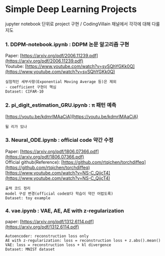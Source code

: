 # Simple Deep Learning Projects
jupyter notebook 단위로 project 구현 / CodingVillain 채널에서 각각에 대해 다룰지도
 
 
### 1. DDPM-notebook.ipynb : DDPM 논문 알고리즘 구현
Paper: [https://arxiv.org/pdf/2006.11239.pdf](https://arxiv.org/pdf/2006.11239.pdf)<br />
Youtube: [https://www.youtube.com/watch?v=svSQhYGKk0Q](https://www.youtube.com/watch?v=svSQhYGKk0Q)
    
    실험적인 세부사항(Exponential Moving Average 등)은 제외
    - coefficient 구현이 핵심 
    Dataset: CIFAR-10

### 2. pi_digit_estimation_GRU.ipynb : π 패턴 예측
[https://youtu.be/kdmrlMAaCiA](https://youtu.be/kdmrlMAaCiA)

    될 리가 있나

### 3. Neural_ODE.ipynb : official code 약간 수정
Paper: [https://arxiv.org/pdf/1806.07366.pdf](https://arxiv.org/pdf/1806.07366.pdf)<br />
Official github(Reference): [https://github.com/rtqichen/torchdiffeq](https://github.com/rtqichen/torchdiffeq)<br />
[https://www.youtube.com/watch?v=NS-C_QjjcT4](https://www.youtube.com/watch?v=NS-C_QjjcT4)

    출력 코드 정리
    model 구성 변경(official code보다 학습이 약간 어렵도록)
    Dataset: toy example

### 4. vae.ipynb : VAE, AE, AE with z-regularization
paper: [https://arxiv.org/pdf/1312.6114.pdf](https://arxiv.org/pdf/1312.6114.pdf)<br />

    Autoencoder: reconstruction loss only
    AE with z-regularization: loss = reconstruction loss + z.abs().mean()
    VAE: loss = reconstruction loss + kl divergence
    Dataset: MNIST dataset
